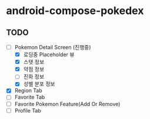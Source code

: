 # android-compose-pokedex

## TODO

- [ ] Pokemon Detail Screen (진행중)
  - [x] 로딩중 Placeholder 뷰
  - [x] 스탯 정보
  - [x] 약점 정보
  - [ ] 진화 정보
  - [x] 성별 분포 정보
- [x] Region Tab
- [ ] Favorite Tab
- [ ] Favorite Pokemon Feature(Add Or Remove)
- [ ] Profile Tab